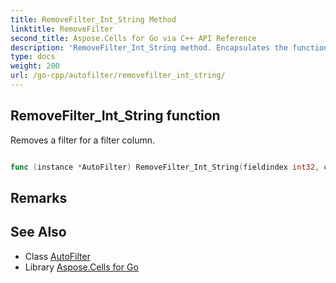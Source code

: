 ```yaml
---
title: RemoveFilter_Int_String Method 
linktitle: RemoveFilter
second_title: Aspose.Cells for Go via C++ API Reference
description: 'RemoveFilter_Int_String method. Encapsulates the function that represents removefilter in Go.'
type: docs
weight: 200
url: /go-cpp/autofilter/removefilter_int_string/
---
```


## RemoveFilter_Int_String function

Removes a filter for a filter column.

```go

func (instance *AutoFilter) RemoveFilter_Int_String(fieldindex int32, criteria string)  error

```

## Remarks


## See Also

* Class [AutoFilter](../)
* Library [Aspose.Cells for Go](../../)
